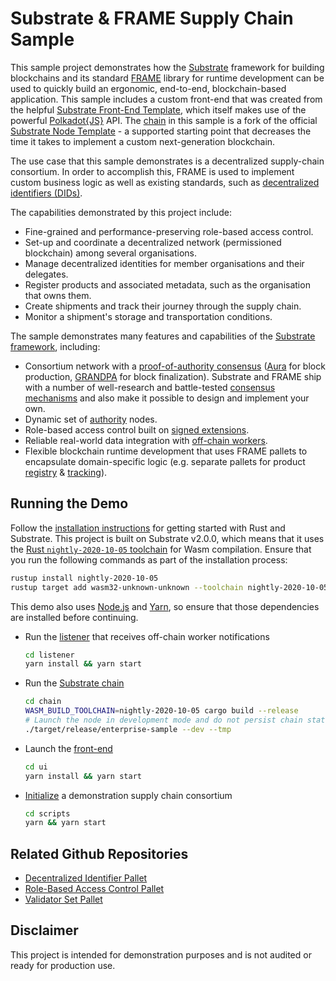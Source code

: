 # Substrate & FRAME Supply Chain Sample

This sample project demonstrates how the [Substrate](https://www.substrate.io/) framework for
building blockchains and its standard
[FRAME](https://substrate.dev/docs/en/knowledgebase/runtime/frame) library for runtime development
can be used to quickly build an ergonomic, end-to-end, blockchain-based application. This sample
includes a custom front-end that was created from the helpful
[Substrate Front-End Template](https://github.com/substrate-developer-hub/substrate-front-end-template),
which itself makes use of the powerful [Polkadot{JS}](https://polkadot.js.org/) API. The
[chain](chain) in this sample is a fork of the official
[Substrate Node Template](https://github.com/substrate-developer-hub/substrate-node-template) - a
supported starting point that decreases the time it takes to implement a custom next-generation
blockchain.

The use case that this sample demonstrates is a decentralized supply-chain consortium. In order to
accomplish this, FRAME is used to implement custom business logic as well as existing standards,
such as [decentralized identifiers (DIDs)](https://w3c.github.io/did-core/).

The capabilities demonstrated by this project include:

- Fine-grained and performance-preserving role-based access control.
- Set-up and coordinate a decentralized network (permissioned blockchain) among several
  organisations.
- Manage decentralized identities for member organisations and their delegates.
- Register products and associated metadata, such as the organisation that owns them.
- Create shipments and track their journey through the supply chain.
- Monitor a shipment's storage and transportation conditions.

The sample demonstrates many features and capabilities of the
[Substrate framework](https://substrate.dev/), including:

- Consortium network with a
  [proof-of-authority consensus](https://en.wikipedia.org/wiki/Proof_of_authority)
  ([Aura](https://substrate.dev/docs/en/knowledgebase/advanced/consensus#aura) for block production,
  [GRANDPA](https://substrate.dev/docs/en/knowledgebase/advanced/consensus#grandpa) for block
  finalization). Substrate and FRAME ship with a number of well-research and battle-tested
  [consensus mechanisms](https://substrate.dev/docs/en/knowledgebase/advanced/consensus#consensus-in-substrate)
  and also make it possible to design and implement your own.
- Dynamic set of
  [authority](https://substrate.dev/docs/en/knowledgebase/getting-started/glossary#authority) nodes.
- Role-based access control built on
  [signed extensions](https://substrate.dev/docs/en/knowledgebase/learn-substrate/extrinsics#signed-extension).
- Reliable real-world data integration with
  [off-chain workers](https://substrate.dev/docs/en/knowledgebase/runtime/off-chain-workers).
- Flexible blockchain runtime development that uses FRAME pallets to encapsulate domain-specific
  logic (e.g. separate pallets for product [registry](chain/pallets/registrar) &
  [tracking](https://github.com/stiiifff/pallet-product-tracking)).

## Running the Demo

Follow the [installation instructions](https://substrate.dev/docs/en/knowledgebase/getting-started/)
for getting started with Rust and Substrate. This project is built on Substrate v2.0.0, which means
that it uses the
[Rust `nightly-2020-10-05` toolchain](https://substrate.dev/docs/en/knowledgebase/getting-started/#rust-nightly-toolchain)
for Wasm compilation. Ensure that you run the following commands as part of the installation
process:

```bash
rustup install nightly-2020-10-05
rustup target add wasm32-unknown-unknown --toolchain nightly-2020-10-05
```

This demo also uses [Node.js](https://nodejs.org/en/) and [Yarn](https://classic.yarnpkg.com/en/),
so ensure that those dependencies are installed before continuing.

- Run the [listener](ocw-listener) that receives off-chain worker notifications

  ```bash
  cd listener
  yarn install && yarn start
  ```

- Run the [Substrate chain](chain)

  ```bash
  cd chain
  WASM_BUILD_TOOLCHAIN=nightly-2020-10-05 cargo build --release
  # Launch the node in development mode and do not persist chain state
  ./target/release/enterprise-sample --dev --tmp
  ```

- Launch the [front-end](ui)

  ```bash
  cd ui
  yarn install && yarn start
  ```

- [Initialize](scripts/src/init.js) a demonstration supply chain consortium

  ```bash
  cd scripts
  yarn && yarn start
  ```

## Related Github Repositories

- [Decentralized Identifier Pallet](https://github.com/substrate-developer-hub/pallet-did)
- [Role-Based Access Control Pallet](https://github.com/gautamdhameja/substrate-rbac)
- [Validator Set Pallet](https://github.com/gautamdhameja/substrate-validator-set)

## Disclaimer

This project is intended for demonstration purposes and is not audited or ready for production use.
